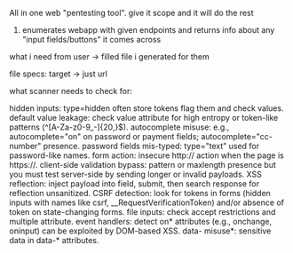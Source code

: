 All in one web "pentesting tool". give it scope and it will do the rest

1. enumerates webapp with given endpoints and returns info about any "input fields/buttons"
  it comes across


what i need from user
  -> filled file i generated for them

file specs:
  target -> just url

what scanner needs to check for:

hidden inputs: type=hidden often store tokens flag them and check values.
default value leakage: check value attribute for high entropy or token-like patterns (^[A-Za-z0-9_\-]{20,}$).
autocomplete misuse: e.g., autocomplete="on" on password or payment fields; autocomplete="cc-number" presence.
password fields mis-typed: type="text" used for password-like names.
form action: insecure http:// action when the page is https://.
client-side validation bypass: pattern or maxlength presence but you must test server-side by sending longer or invalid payloads.
XSS reflection: inject payload into field, submit, then search response for reflection unsanitized.
CSRF detection: look for tokens in forms (hidden inputs with names like csrf, __RequestVerificationToken) and/or absence of token on state-changing forms.
file inputs: check accept restrictions and multiple attribute.
event handlers: detect on* attributes (e.g., onchange, oninput) can be exploited by DOM-based XSS.
data- misuse*: sensitive data in data-* attributes.
